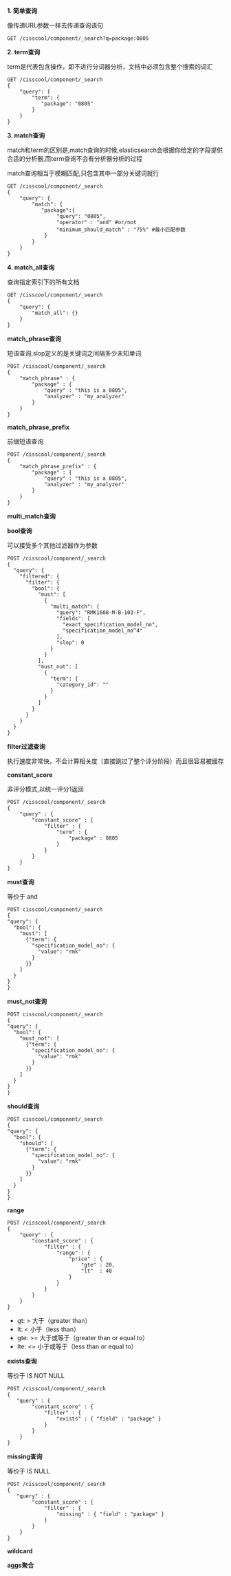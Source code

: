**1. 简单查询**

像传递URL参数一样去传递查询语句
```
GET /cisscool/component/_search?q=package:0805 
```

**2. term查询**

term是代表包含操作，即不进行分词器分析，文档中必须包含整个搜索的词汇
```
GET /cisscool/component/_search
{
    "query": {
        "term": {
           "package": "0805"
        }
    }
}
```


**3. match查询**

match和term的区别是,match查询的时候,elasticsearch会根据你给定的字段提供合适的分析器,而term查询不会有分析器分析的过程

match查询相当于模糊匹配,只包含其中一部分关键词就行
```
GET /cisscool/component/_search
{
    "query": {
        "match": {
           "package":{ 
                "query": "0805",
                "operator" : "and" #or/not
                "minimum_should_match" : "75%" #最小匹配参数
            }
        }
    }
}
```

**4. match_all查询**

查询指定索引下的所有文档
```
GET /cisscool/component/_search
{
    "query": {
        "match_all": {}
    }
}
```

**match\_phrase查询**

短语查询,slop定义的是关键词之间隔多少未知单词
```
POST /cisscool/component/_search
{
    "match_phrase" : {
        "package" : {
            "query" : "this is a 0805",
            "analyzer" : "my_analyzer"
        }
    } 
}

```

**match_phrase_prefix**

前缀短语查询
```
POST /cisscool/component/_search
{
    "match_phrase_prefix" : {
        "package" : {
            "query" : "this is a 0805",
            "analyzer" : "my_analyzer"
        }
    } 
}
```

**multi_match查询**

**bool查询**

可以接受多个其他过滤器作为参数
```
POST /cisscool/component/_search
{
  "query": {
    "filtered": {
      "filter": {
        "bool": {
          "must": [
            {
              "multi_match": {
                "query": "RMK1608-M-B-103-F",
                "fields": [
                  "exact_specification_model_no",
                  "specification_model_no^4"
                ],
                "slop": 0
              }
            }
          ],
          "must_not": [
            {
              "term": {
                "category_id": ""
              }
            }
          ]
        }
      }
    }
  }
}
```

**filter过滤查询**

执行速度非常快，不会计算相关度（直接跳过了整个评分阶段）而且很容易被缓存

**constant_score**

非评分模式,以统一评分1返回
```
POST /cisscool/component/_search
{
    "query" : {
        "constant_score" : { 
            "filter" : {
                "term" : { 
                    "package" : 0805
                }
            }
        }
    }
}
```

**must查询**

等价于 and
```
POST cisscool/component/_search
{
"query": {
  "bool": {
    "must": [
      {"term": {
        "specification_model_no": {
          "value": "rmk"
        }
      }}
    ]
  }
} 
}
```

**must_not查询**

```
POST cisscool/component/_search
{
"query": {
  "bool": {
    "must_not": [
      {"term": {
        "specification_model_no": {
          "value": "rmk"
        }
      }}
    ]
  }
} 
}
```

**should查询**
```
POST cisscool/component/_search
{
"query": {
  "bool": {
    "should": [
      {"term": {
        "specification_model_no": {
          "value": "rmk"
        }
      }}
    ]
  }
} 
}
```

**range**
```
POST /cisscool/component/_search
{
    "query" : {
        "constant_score" : {
            "filter" : {
                "range" : {
                    "price" : {
                        "gte" : 20,
                        "lt"  : 40
                    }
                }
            }
        }
    }
}
```
- gt: > 大于（greater than）
- lt: < 小于（less than）
- gte: >= 大于或等于（greater than or equal to）
- lte: <= 小于或等于（less than or equal to）

**exists查询**

等价于 IS NOT NULL
```
POST /cisscool/component/_search
{
   "query" : {
        "constant_score" : {
            "filter" : {
                "exists" : { "field" : "package" }
            }
        }
    }
}
```

**missing查询**

等价于 IS NULL
```
POST /cisscool/component/_search
{
   "query" : {
        "constant_score" : {
            "filter" : {
                "missing" : { "field" : "package" }
            }
        }
    }
}
```
**wildcard**

**aggs聚合**
